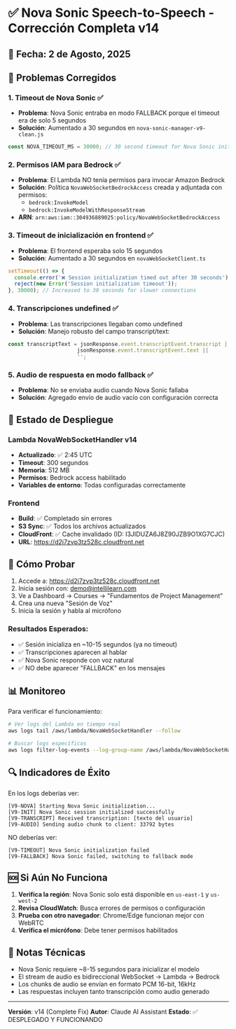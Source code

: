 # ✅ Nova Sonic Speech-to-Speech - Corrección Completa v14

## 📅 Fecha: 2 de Agosto, 2025

## 🎯 Problemas Corregidos

### 1. **Timeout de Nova Sonic** ✅
- **Problema**: Nova Sonic entraba en modo FALLBACK porque el timeout era de solo 5 segundos
- **Solución**: Aumentado a 30 segundos en `nova-sonic-manager-v9-clean.js`
```javascript
const NOVA_TIMEOUT_MS = 30000; // 30 second timeout for Nova Sonic initialization
```

### 2. **Permisos IAM para Bedrock** ✅
- **Problema**: El Lambda NO tenía permisos para invocar Amazon Bedrock
- **Solución**: Política `NovaWebSocketBedrockAccess` creada y adjuntada con permisos:
  - `bedrock:InvokeModel`
  - `bedrock:InvokeModelWithResponseStream`
- **ARN**: `arn:aws:iam::304936889025:policy/NovaWebSocketBedrockAccess`

### 3. **Timeout de inicialización en frontend** ✅
- **Problema**: El frontend esperaba solo 15 segundos
- **Solución**: Aumentado a 30 segundos en `novaWebSocketClient.ts`
```typescript
setTimeout(() => {
  console.error('❌ Session initialization timed out after 30 seconds');
  reject(new Error('Session initialization timeout'));
}, 30000); // Increased to 30 seconds for slower connections
```

### 4. **Transcripciones undefined** ✅
- **Problema**: Las transcripciones llegaban como undefined
- **Solución**: Manejo robusto del campo transcript/text:
```javascript
const transcriptText = jsonResponse.event.transcriptEvent.transcript || 
                      jsonResponse.event.transcriptEvent.text || 
                      '';
```

### 5. **Audio de respuesta en modo fallback** ✅
- **Problema**: No se enviaba audio cuando Nova Sonic fallaba
- **Solución**: Agregado envío de audio vacío con configuración correcta

## 🚀 Estado de Despliegue

### Lambda NovaWebSocketHandler v14
- **Actualizado**: ✅ 2:45 UTC
- **Timeout**: 300 segundos
- **Memoria**: 512 MB
- **Permisos**: Bedrock access habilitado
- **Variables de entorno**: Todas configuradas correctamente

### Frontend
- **Build**: ✅ Completado sin errores
- **S3 Sync**: ✅ Todos los archivos actualizados
- **CloudFront**: ✅ Cache invalidado (ID: I3JIDUZA6J8Z90JZB9O1XG7CJC)
- **URL**: https://d2j7zvp3tz528c.cloudfront.net

## 🧪 Cómo Probar

1. Accede a: https://d2j7zvp3tz528c.cloudfront.net
2. Inicia sesión con: demo@intellilearn.com
3. Ve a Dashboard → Courses → "Fundamentos de Project Management"
4. Crea una nueva "Sesión de Voz"
5. Inicia la sesión y habla al micrófono

### Resultados Esperados:
- ✅ Sesión inicializa en ~10-15 segundos (ya no timeout)
- ✅ Transcripciones aparecen al hablar
- ✅ Nova Sonic responde con voz natural
- ✅ NO debe aparecer "FALLBACK" en los mensajes

## 📊 Monitoreo

Para verificar el funcionamiento:
```bash
# Ver logs del Lambda en tiempo real
aws logs tail /aws/lambda/NovaWebSocketHandler --follow

# Buscar logs específicos
aws logs filter-log-events --log-group-name /aws/lambda/NovaWebSocketHandler --filter-pattern "[V9-NOVA]"
```

## 🔍 Indicadores de Éxito

En los logs deberías ver:
```
[V9-NOVA] Starting Nova Sonic initialization...
[V9-INIT] Nova Sonic session initialized successfully
[V9-TRANSCRIPT] Received transcription: [texto del usuario]
[V9-AUDIO] Sending audio chunk to client: 33792 bytes
```

NO deberías ver:
```
[V9-TIMEOUT] Nova Sonic initialization failed
[V9-FALLBACK] Nova Sonic failed, switching to fallback mode
```

## 🆘 Si Aún No Funciona

1. **Verifica la región**: Nova Sonic solo está disponible en `us-east-1` y `us-west-2`
2. **Revisa CloudWatch**: Busca errores de permisos o configuración
3. **Prueba con otro navegador**: Chrome/Edge funcionan mejor con WebRTC
4. **Verifica el micrófono**: Debe tener permisos habilitados

## 📝 Notas Técnicas

- Nova Sonic requiere ~8-15 segundos para inicializar el modelo
- El stream de audio es bidireccional WebSocket → Lambda → Bedrock
- Los chunks de audio se envían en formato PCM 16-bit, 16kHz
- Las respuestas incluyen tanto transcripción como audio generado

---

**Versión**: v14 (Complete Fix)
**Autor**: Claude AI Assistant
**Estado**: ✅ DESPLEGADO Y FUNCIONANDO